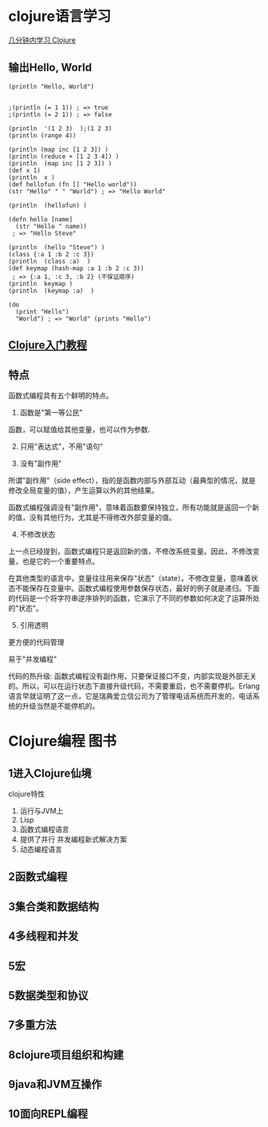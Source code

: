 # clojure语言学习


[几分钟内学习 Clojure ](https://www.oschina.net/translate/learn-clojure-in-minutes)


##  输出Hello, World

```
(println "Hello, World")
```

```

;(println (= 1 1)) ; => true
;(println (= 2 1)) ; => false

(println  '(1 2 3)  );(1 2 3)
(println (range 4))

(println (map inc [1 2 3]) )
(println (reduce + [1 2 3 4]) )
(println  (map inc [1 2 3]) )
(def x 1)
(println  x )
(def hellofun (fn [] "Hello world"))
(str "Hello" " " "World") ; => "Hello World"

(println  (hellofun) )

(defn hello [name]
  (str "Hello " name))
 ; => "Hello Steve"

(println  (hello "Steve") )
(class {:a 1 :b 2 :c 3})
(println  (class :a)  )
(def keymap (hash-map :a 1 :b 2 :c 3))
 ; => {:a 1, :c 3, :b 2} (不保证顺序)
(println  keymap )
(println  (keymap :a)  )

(do
  (print "Hello")
  "World") ; => "World" (prints "Hello")
```

##  [Clojure入门教程](https://wizardforcel.gitbooks.io/clojure-fpftj/content/48.html)



## 特点

函数式编程具有五个鲜明的特点。



1. 函数是"第一等公民"

函数，可以赋值给其他变量，也可以作为参数.

2. 只用"表达式"，不用"语句"

3. 没有"副作用"

所谓"副作用"（side effect），指的是函数内部与外部互动（最典型的情况，就是修改全局变量的值），产生运算以外的其他结果。

函数式编程强调没有"副作用"，意味着函数要保持独立，所有功能就是返回一个新的值，没有其他行为，尤其是不得修改外部变量的值。

4. 不修改状态

上一点已经提到，函数式编程只是返回新的值，不修改系统变量。因此，不修改变量，也是它的一个重要特点。

在其他类型的语言中，变量往往用来保存"状态"（state）。不修改变量，意味着状态不能保存在变量中。函数式编程使用参数保存状态，最好的例子就是递归。下面的代码是一个将字符串逆序排列的函数，它演示了不同的参数如何决定了运算所处的"状态"。

5. 引用透明

更方便的代码管理

易于"并发编程"

代码的热升级: 函数式编程没有副作用，只要保证接口不变，内部实现是外部无关的。所以，可以在运行状态下直接升级代码，不需要重启，也不需要停机。Erlang语言早就证明了这一点，它是瑞典爱立信公司为了管理电话系统而开发的，电话系统的升级当然是不能停机的。

# Clojure编程  图书  


## 1进入Clojure仙境

clojure特性

1. 运行与JVM上
1. Lisp
1. 函数式编程语言
1. 提供了并行 并发编程新式解决方案
1. 动态编程语言


## 2函数式编程

## 3集合类和数据结构

## 4多线程和并发

## 5宏

## 5数据类型和协议

## 7多重方法

## 8clojure项目组织和构建

## 9java和JVM互操作

## 10面向REPL编程

